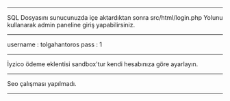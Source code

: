 *******************************************************************
SQL Dosyasını sunucunuzda içe aktardıktan sonra
src/html/login.php
Yolunu kullanarak admin paneline giriş yapabilirsiniz.
*******************************************************************
username : tolgahantoros
pass : 1
*******************************************************************
İyzico ödeme eklentisi sandbox'tur kendi hesabınıza göre ayarlayın.
*******************************************************************
Seo çalışması yapılmadı.
*******************************************************************
